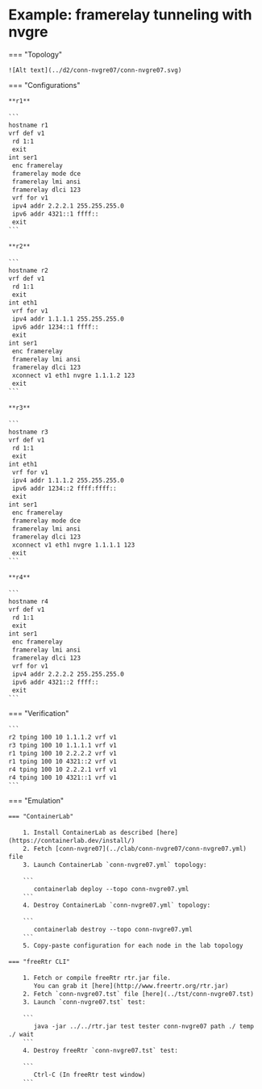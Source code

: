 # Example: framerelay tunneling with nvgre

=== "Topology"

    ![Alt text](../d2/conn-nvgre07/conn-nvgre07.svg)

=== "Configurations"

    **r1**

    ```
    hostname r1
    vrf def v1
     rd 1:1
     exit
    int ser1
     enc framerelay
     framerelay mode dce
     framerelay lmi ansi
     framerelay dlci 123
     vrf for v1
     ipv4 addr 2.2.2.1 255.255.255.0
     ipv6 addr 4321::1 ffff::
     exit
    ```

    **r2**

    ```
    hostname r2
    vrf def v1
     rd 1:1
     exit
    int eth1
     vrf for v1
     ipv4 addr 1.1.1.1 255.255.255.0
     ipv6 addr 1234::1 ffff::
     exit
    int ser1
     enc framerelay
     framerelay lmi ansi
     framerelay dlci 123
     xconnect v1 eth1 nvgre 1.1.1.2 123
     exit
    ```

    **r3**

    ```
    hostname r3
    vrf def v1
     rd 1:1
     exit
    int eth1
     vrf for v1
     ipv4 addr 1.1.1.2 255.255.255.0
     ipv6 addr 1234::2 ffff:ffff::
     exit
    int ser1
     enc framerelay
     framerelay mode dce
     framerelay lmi ansi
     framerelay dlci 123
     xconnect v1 eth1 nvgre 1.1.1.1 123
     exit
    ```

    **r4**

    ```
    hostname r4
    vrf def v1
     rd 1:1
     exit
    int ser1
     enc framerelay
     framerelay lmi ansi
     framerelay dlci 123
     vrf for v1
     ipv4 addr 2.2.2.2 255.255.255.0
     ipv6 addr 4321::2 ffff::
     exit
    ```

=== "Verification"

    ```
    r2 tping 100 10 1.1.1.2 vrf v1
    r3 tping 100 10 1.1.1.1 vrf v1
    r1 tping 100 10 2.2.2.2 vrf v1
    r1 tping 100 10 4321::2 vrf v1
    r4 tping 100 10 2.2.2.1 vrf v1
    r4 tping 100 10 4321::1 vrf v1
    ```

=== "Emulation"

    === "ContainerLab"

        1. Install ContainerLab as described [here](https://containerlab.dev/install/)  
        2. Fetch [conn-nvgre07](../clab/conn-nvgre07/conn-nvgre07.yml) file  
        3. Launch ContainerLab `conn-nvgre07.yml` topology:  

        ```
           containerlab deploy --topo conn-nvgre07.yml  
        ```
        4. Destroy ContainerLab `conn-nvgre07.yml` topology:  

        ```
           containerlab destroy --topo conn-nvgre07.yml  
        ```
        5. Copy-paste configuration for each node in the lab topology

    === "freeRtr CLI"

        1. Fetch or compile freeRtr rtr.jar file.  
           You can grab it [here](http://www.freertr.org/rtr.jar)  
        2. Fetch `conn-nvgre07.tst` file [here](../tst/conn-nvgre07.tst)  
        3. Launch `conn-nvgre07.tst` test:  

        ```
           java -jar ../../rtr.jar test tester conn-nvgre07 path ./ temp ./ wait
        ```
        4. Destroy freeRtr `conn-nvgre07.tst` test:  

        ```
           Ctrl-C (In freeRtr test window)
        ```

